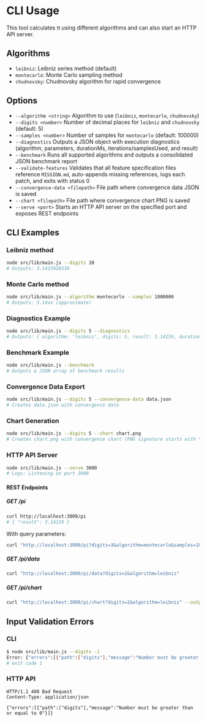 # CLI Usage

This tool calculates π using different algorithms and can also start an HTTP API server.

## Algorithms

- `leibniz`: Leibniz series method (default)
- `montecarlo`: Monte Carlo sampling method
- `chudnovsky`: Chudnovsky algorithm for rapid convergence

## Options

- `--algorithm <string>`  Algorithm to use (`leibniz`, `montecarlo`, `chudnovsky`)
- `--digits <number>`     Number of decimal places for `leibniz` and `chudnovsky` (default: 5)
- `--samples <number>`    Number of samples for `montecarlo` (default: 100000)
- `--diagnostics`         Outputs a JSON object with execution diagnostics (algorithm, parameters, durationMs, iterations/samplesUsed, and result)
- `--benchmark`           Runs all supported algorithms and outputs a consolidated JSON benchmark report
- `--validate-features`   Validates that all feature specification files reference `MISSION.md`, auto-appends missing references, logs each patch, and exits with status 0
- `--convergence-data <filepath>`  File path where convergence data JSON is saved
- `--chart <filepath>`     File path where convergence chart PNG is saved
- `--serve <port>`         Starts an HTTP API server on the specified port and exposes REST endpoints

## CLI Examples

### Leibniz method

```bash
node src/lib/main.js --digits 10
# Outputs: 3.1415926536
```

### Monte Carlo method

```bash
node src/lib/main.js --algorithm montecarlo --samples 1000000
# Outputs: 3.14xx (approximate)
```

### Diagnostics Example

```bash
node src/lib/main.js --digits 5 --diagnostics
# Outputs: { algorithm: 'leibniz', digits: 5, result: 3.14159, durationMs: 12, iterations: 200000 }
```

### Benchmark Example

```bash
node src/lib/main.js --benchmark
# Outputs a JSON array of benchmark results
```

### Convergence Data Export

```bash
node src/lib/main.js --digits 5 --convergence-data data.json
# Creates data.json with convergence data
```

### Chart Generation

```bash
node src/lib/main.js --digits 5 --chart chart.png
# Creates chart.png with convergence chart (PNG signature starts with \x89PNG) 
```

### HTTP API Server

```bash
node src/lib/main.js --serve 3000
# Logs: Listening on port 3000
```

#### REST Endpoints

##### GET /pi

```bash
curl http://localhost:3000/pi
# { "result": 3.14159 }
```

With query parameters:

```bash
curl "http://localhost:3000/pi?digits=3&algorithm=montecarlo&samples=1000&diagnostics=true"
```

##### GET /pi/data

```bash
curl "http://localhost:3000/pi/data?digits=2&algorithm=leibniz"
```

##### GET /pi/chart

```bash
curl "http://localhost:3000/pi/chart?digits=2&algorithm=leibniz" --output chart.png
```

## Input Validation Errors

### CLI

```bash
$ node src/lib/main.js --digits -1
Error: {"errors":[{"path":["digits"],"message":"Number must be greater than or equal to 0"}]}
# exit code 1
```

### HTTP API

```http
HTTP/1.1 400 Bad Request
Content-Type: application/json

{"errors":[{"path":["digits"],"message":"Number must be greater than or equal to 0"}]}
```